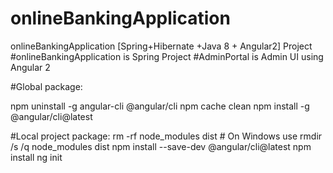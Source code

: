 # onlineBankingApplication
onlineBankingApplication [Spring+Hibernate +Java 8 + Angular2]
Project 
#onlineBankingApplication is Spring Project
#AdminPortal is Admin UI using Angular 2


#Global package:

npm uninstall -g angular-cli @angular/cli
npm cache clean
npm install -g @angular/cli@latest

#Local project package:
rm -rf node_modules dist # On Windows use rmdir /s /q node_modules dist
npm install --save-dev @angular/cli@latest
npm install
ng init
